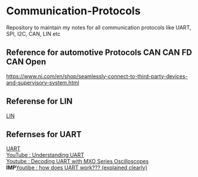 # Communication-Protocols
Repository to maintain my notes for all communication protocols like UART, SPI, I2C, CAN, LIN etc

## Reference for automotive Protocols CAN CAN FD CAN Open
https://www.ni.com/en/shop/seamlessly-connect-to-third-party-devices-and-supervisory-system.html

## Referense for LIN
[LIN](https://www.ni.com/en/shop/seamlessly-connect-to-third-party-devices-and-supervisory-system/introduction-to-the-local-interconnect-network-lin-bus.html?cid=PSEA-7013q000001rC7ZAAU-CONS-GOGSE_126636340037&utm_keyword=local+interconnect+network&gad=1&gclid=Cj0KCQjwpompBhDZARIsAFD_Fp-OfmE42-bL_0bpTb-YzUeb5C_BOFlB_oUCxUcR045Ilr-Y6q4-kZMaAsHgEALw_wcB)

## Refernses for UART
[UART](https://github.com/theEmbeddedGeorge/theEmbeddedNewTestament.github.io/blob/master/Bus_Protocol/Uart.md)    
[YouTube : Understanding UART](https://www.youtube.com/watch?v=sTHckUyxwp8&t=4s&ab_channel=RohdeSchwarz)    
[Youtube : Decoding UART with MXO Series Oscilloscopes](https://www.youtube.com/watch?v=MncKy3usPks&ab_channel=RohdeSchwarz)    
**IMP**[Youtibe : how does UART work??? (explained clearly)](https://www.youtube.com/watch?v=V6m2skVlsQI&ab_channel=ContinuousLoad)

